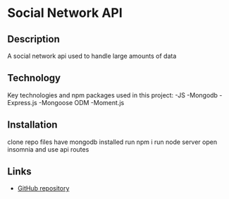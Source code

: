 # Social Network API

## Description
A social network api used to handle large amounts of data

## Technology
Key technologies and npm packages used in this project:
-JS
-Mongodb
-Express.js
-Mongoose ODM
-Moment.js

## Installation
clone repo files
have mongodb installed
run npm i
run node server
open insomnia and use api routes

## Links
- [GitHub repository](https://github.com/kekehua/Portfolio)


